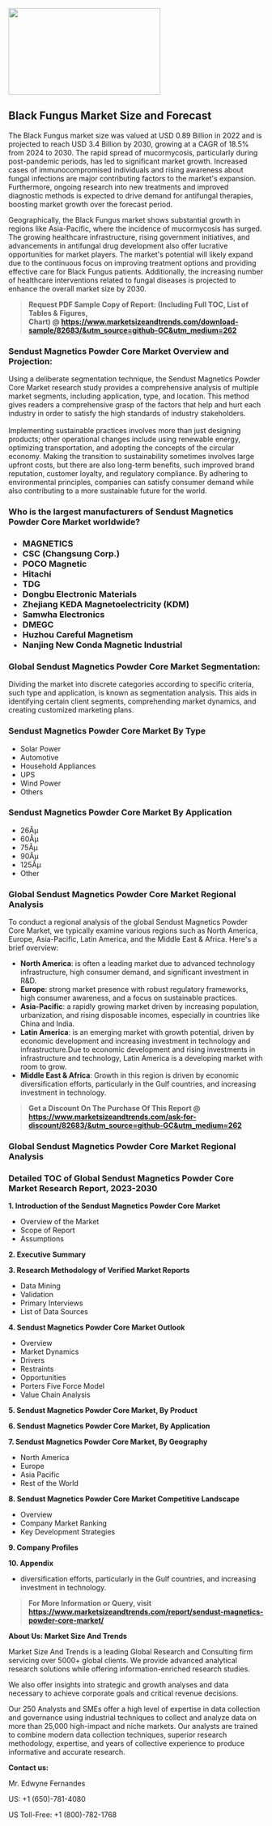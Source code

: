 <p><img class="alignnone size-medium wp-image-20088" src="https://ffe5etoiles.com/wp-content/uploads/2024/12/MST1-300x171.png" alt="" width="300" height="171" /></p><h2>Black Fungus Market Size and Forecast</h2><p>The Black Fungus market size was valued at USD 0.89 Billion in 2022 and is projected to reach USD 3.4 Billion by 2030, growing at a CAGR of 18.5% from 2024 to 2030. The rapid spread of mucormycosis, particularly during post-pandemic periods, has led to significant market growth. Increased cases of immunocompromised individuals and rising awareness about fungal infections are major contributing factors to the market's expansion. Furthermore, ongoing research into new treatments and improved diagnostic methods is expected to drive demand for antifungal therapies, boosting market growth over the forecast period.</p><p>Geographically, the Black Fungus market shows substantial growth in regions like Asia-Pacific, where the incidence of mucormycosis has surged. The growing healthcare infrastructure, rising government initiatives, and advancements in antifungal drug development also offer lucrative opportunities for market players. The market's potential will likely expand due to the continuous focus on improving treatment options and providing effective care for Black Fungus patients. Additionally, the increasing number of healthcare interventions related to fungal diseases is projected to enhance the overall market size by 2030.</p></p><blockquote id="" class=""><strong>Request PDF Sample Copy of Report: (Including Full TOC, List of Tables &amp; Figures, Chart)&nbsp;@&nbsp;<strong><a href="https://www.marketsizeandtrends.com/download-sample/82683/&utm_source=github-GC&utm_medium=262" target="_blank">https://www.marketsizeandtrends.com/download-sample/82683/&utm_source=github-GC&utm_medium=262</a></strong></strong></blockquote><h3 id="" class="">Sendust Magnetics Powder Core Market&nbsp;Overview and Projection:</h3><p id="" class="">Using a deliberate segmentation technique, the Sendust Magnetics Powder Core Market research study provides a comprehensive analysis of multiple market segments, including application, type, and location. This method gives readers a comprehensive grasp of the factors that help and hurt each industry in order to satisfy the high standards of industry stakeholders. <br /> <br />Implementing sustainable practices involves more than just designing products; other operational changes include using renewable energy, optimizing transportation, and adopting the concepts of the circular economy. Making the transition to sustainability sometimes involves large upfront costs, but there are also long-term benefits, such improved brand reputation, customer loyalty, and regulatory compliance. By adhering to environmental principles, companies can satisfy consumer demand while also contributing to a more sustainable future for the world.</p><h3 id="" class="">Who is the largest manufacturers of&nbsp;Sendust Magnetics Powder Core Market worldwide?</h3><h3 class=""><p><ul><li>MAGNETICS </li><li> CSC (Changsung Corp.) </li><li> POCO Magnetic </li><li> Hitachi </li><li> TDG </li><li> Dongbu Electronic Materials </li><li> Zhejiang KEDA Magnetoelectricity (KDM) </li><li> Samwha Electronics </li><li> DMEGC </li><li> Huzhou Careful Magnetism </li><li> Nanjing New Conda Magnetic Industrial</li></ul></p></h3><h3 id="" class="">Global&nbsp;Sendust Magnetics Powder Core Market Segmentation:</h3><p id="" class="">Dividing the market into discrete categories according to specific criteria, such type and application, is known as segmentation analysis. This aids in identifying certain client segments, comprehending market dynamics, and creating customized marketing plans.</p><h3 id="" class="">Sendust Magnetics Powder Core Market&nbsp;By Type</h3><p><p><ul><li>Solar Power </li><li> Automotive </li><li> Household Appliances </li><li> UPS </li><li> Wind Power </li><li> Others</p></li></ul></p></p><h3 id="" class="">Sendust Magnetics Powder Core Market&nbsp;By Application</h3><p class=""><p><ul><li>26Âµ </li><li> 60Âµ </li><li> 75Âµ </li><li> 90Âµ </li><li> 125Âµ </li><li> Other</li></ul></p></p><h3 id="" class="">Global Sendust Magnetics Powder Core Market Regional Analysis</h3><p id="" class="">To conduct a regional analysis of the global Sendust Magnetics Powder Core Market, we typically examine various regions such as North America, Europe, Asia-Pacific, Latin America, and the Middle East &amp; Africa. Here's a brief overview:</p><ul><li><strong>North America</strong>: is often a leading market due to advanced technology infrastructure, high consumer demand, and significant investment in R&amp;D.</li><li><strong>Europe</strong>: strong market presence with robust regulatory frameworks, high consumer awareness, and a focus on sustainable practices.</li><li><strong>Asia-Pacific</strong>: a rapidly growing market driven by increasing population, urbanization, and rising disposable incomes, especially in countries like China and India.</li><li><strong>Latin America</strong>: is an emerging market with growth potential, driven by economic development and increasing investment in technology and infrastructure.Due to economic development and rising investments in infrastructure and technology, Latin America is a developing market with room to grow.</li><li><strong>Middle East &amp; Africa</strong>: Growth in this region is driven by economic diversification efforts, particularly in the Gulf countries, and increasing investment in technology.</li></ul><blockquote id="" class=""><strong>Get a Discount On The Purchase Of This Report @ <strong><a href="https://www.marketsizeandtrends.com/ask-for-discount/82683/&utm_source=github-GC&utm_medium=262" target="_blank">https://www.marketsizeandtrends.com/ask-for-discount/82683/&utm_source=github-GC&utm_medium=262</a></strong></strong></blockquote><h3 id="" class="">Global Sendust Magnetics Powder Core Market Regional Analysis</h3><h3 id="" class="">Detailed TOC of Global Sendust Magnetics Powder Core Market Research Report, 2023-2030</h3><p id="" class=""><strong>1. Introduction of the Sendust Magnetics Powder Core Market</strong></p><ul><li>Overview of the Market</li><li>Scope of Report</li><li>Assumptions</li></ul><p id="" class=""><strong>2. Executive Summary</strong></p><p id="" class=""><strong>3. Research Methodology of Verified Market Reports</strong></p><ul><li>Data Mining</li><li>Validation</li><li>Primary Interviews</li><li>List of Data Sources</li></ul><p id="" class=""><strong>4. Sendust Magnetics Powder Core Market Outlook</strong></p><ul><li>Overview</li><li>Market Dynamics</li><li>Drivers</li><li>Restraints</li><li>Opportunities</li><li>Porters Five Force Model</li><li>Value Chain Analysis</li></ul><p id="" class=""><strong>5. Sendust Magnetics Powder Core Market, By Product</strong></p><p id="" class=""><strong>6. Sendust Magnetics Powder Core Market, By Application</strong></p><p id="" class=""><strong>7. Sendust Magnetics Powder Core Market, By Geography</strong></p><ul><li>North America</li><li>Europe</li><li>Asia Pacific</li><li>Rest of the World</li></ul><p id="" class=""><strong>8. Sendust Magnetics Powder Core Market Competitive Landscape</strong></p><ul><li>Overview</li><li>Company Market Ranking</li><li>Key Development Strategies</li></ul><p id="" class=""><strong>9. Company Profiles</strong></p><p id="" class=""><strong>10. Appendix</strong></p><ul><li>diversification efforts, particularly in the Gulf countries, and increasing investment in technology.</li></ul><blockquote id="" class=""><strong>For More Information or Query, visit <strong><strong><a href="https://www.marketsizeandtrends.com/report/sendust-magnetics-powder-core-market/" target="_blank">https://www.marketsizeandtrends.com/report/sendust-magnetics-powder-core-market/</a></strong></strong></strong></blockquote><p id="" class=""><strong>About Us: Market Size And Trends</strong></p><p id="" class="">Market Size And Trends is a leading Global Research and Consulting firm servicing over 5000+ global clients. We provide advanced analytical research solutions while offering information-enriched research studies.</p><p id="" class="">We also offer insights into strategic and growth analyses and data necessary to achieve corporate goals and critical revenue decisions.</p><p id="" class="">Our 250 Analysts and SMEs offer a high level of expertise in data collection and governance using industrial techniques to collect and analyze data on more than 25,000 high-impact and niche markets. Our analysts are trained to combine modern data collection techniques, superior research methodology, expertise, and years of collective experience to produce informative and accurate research.</p><p id="" class=""><strong>Contact us:</strong></p><p id="" class="">Mr. Edwyne Fernandes</p><p id="" class="">US: +1 (650)-781-4080</p><p id="" class="">US Toll-Free: +1 (800)-782-1768</p>
